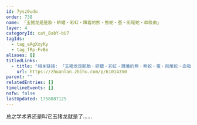 ```yaml
---
id: 7ysz0udu
order: 738
name: 「玉猪龙是胚胎・蛴螬・彩虹・蹲着的熊・熊蛇・蚕・衔尾蛇・血吸虫」
layer: 4
categoryId: cat_8abY-bU7
tagIds:
  - tag_eAgXxyKy
  - tag_fRp-FvBe
aliases: []
titledLinks:
  - title: "相关链接: 「玉猪龙是胚胎・蛴螬・彩虹・蹲着的熊・熊蛇・蚕・衔尾蛇・血吸虫」"
    url: https://zhuanlan.zhihu.com/p/61014350
parent: ""
relatedEntries: []
timelineEvents: []
nsfw: false
lastUpdated: 1758087125
---
```


总之学术界还是叫它玉猪龙就是了……